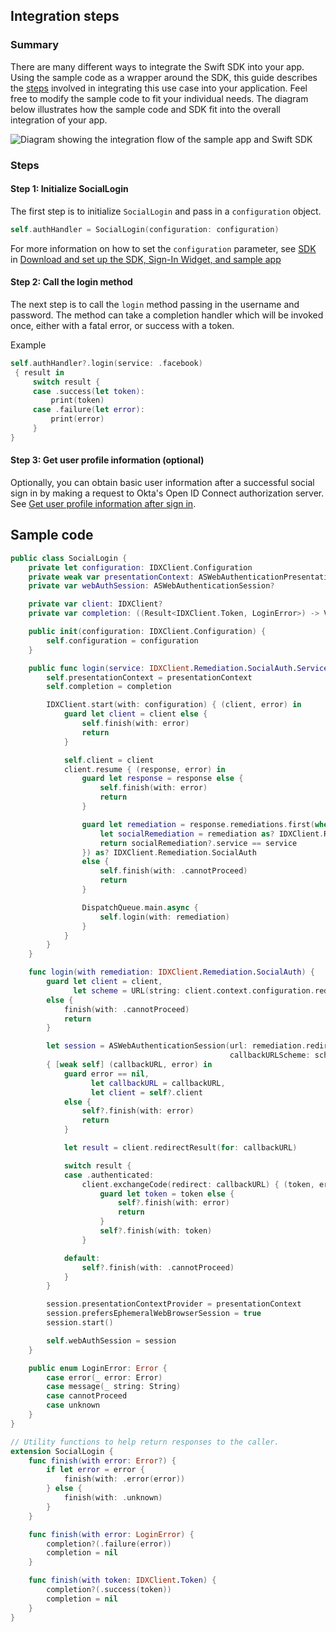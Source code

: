 ## Integration steps

### Summary

There are many different ways to integrate the Swift SDK into your app. Using
the sample code as a wrapper around the SDK, this guide describes the [steps](#steps)
involved in integrating this use case into your application. Feel free to modify
the sample code to fit your individual needs. The diagram below illustrates
how the sample code and SDK fit into the overall integration of your app.

<div class="common-image-format">

 ![Diagram showing the integration flow of the sample app and Swift SDK](/img/oie-embedded-sdk/oie-embedded-sdk-swift-sample-code-overview.png
 "Swift sample and sdk diagram")

</div>

### Steps

#### Step 1: Initialize SocialLogin

The first step is to initialize `SocialLogin` and pass in a
`configuration` object.

 ```swift
self.authHandler = SocialLogin(configuration: configuration)
```

For more information on how to set the `configuration` parameter, see
[SDK](/docs/guides/oie-embedded-common-download-setup-app/ios/main/#sdk)
in
[Download and set up the SDK, Sign-In Widget, and sample app](/docs/guides/oie-embedded-common-download-setup-app/ios/main)


#### Step 2: Call the login method

The next step is to call the `login` method passing in the username
and password. The method can take a completion handler which
will be invoked once, either with a fatal error, or success
with a token.

Example

```swift
self.authHandler?.login(service: .facebook)
 { result in
     switch result {
     case .success(let token):
         print(token)
     case .failure(let error):
         print(error)
     }
}
```

#### Step 3: Get user profile information (optional)

Optionally, you can obtain basic user information after a successful social
sign in by making a request to Okta's Open ID Connect authorization server. See
[Get user profile information after sign in](/docs/guides/oie-embedded-sdk-alternate-flows/ios/main/#get-user-profile-information-after-sign-in).

## Sample code

```swift
public class SocialLogin {
    private let configuration: IDXClient.Configuration
    private weak var presentationContext: ASWebAuthenticationPresentationContextProviding?
    private var webAuthSession: ASWebAuthenticationSession?

    private var client: IDXClient?
    private var completion: ((Result<IDXClient.Token, LoginError>) -> Void)?

    public init(configuration: IDXClient.Configuration) {
        self.configuration = configuration
    }

    public func login(service: IDXClient.Remediation.SocialAuth.Service, from presentationContext: ASWebAuthenticationPresentationContextProviding? = nil, completion: @escaping (Result<IDXClient.Token, LoginError>) -> Void) {
        self.presentationContext = presentationContext
        self.completion = completion

        IDXClient.start(with: configuration) { (client, error) in
            guard let client = client else {
                self.finish(with: error)
                return
            }

            self.client = client
            client.resume { (response, error) in
                guard let response = response else {
                    self.finish(with: error)
                    return
                }

                guard let remediation = response.remediations.first(where: { remediation in
                    let socialRemediation = remediation as? IDXClient.Remediation.SocialAuth
                    return socialRemediation?.service == service
                }) as? IDXClient.Remediation.SocialAuth
                else {
                    self.finish(with: .cannotProceed)
                    return
                }

                DispatchQueue.main.async {
                    self.login(with: remediation)
                }
            }
        }
    }

    func login(with remediation: IDXClient.Remediation.SocialAuth) {
        guard let client = client,
              let scheme = URL(string: client.context.configuration.redirectUri)?.scheme
        else {
            finish(with: .cannotProceed)
            return
        }

        let session = ASWebAuthenticationSession(url: remediation.redirectUrl,
                                                 callbackURLScheme: scheme)
        { [weak self] (callbackURL, error) in
            guard error == nil,
                  let callbackURL = callbackURL,
                  let client = self?.client
            else {
                self?.finish(with: error)
                return
            }

            let result = client.redirectResult(for: callbackURL)

            switch result {
            case .authenticated:
                client.exchangeCode(redirect: callbackURL) { (token, error) in
                    guard let token = token else {
                        self?.finish(with: error)
                        return
                    }
                    self?.finish(with: token)
                }

            default:
                self?.finish(with: .cannotProceed)
            }
        }

        session.presentationContextProvider = presentationContext
        session.prefersEphemeralWebBrowserSession = true
        session.start()

        self.webAuthSession = session
    }

    public enum LoginError: Error {
        case error(_ error: Error)
        case message(_ string: String)
        case cannotProceed
        case unknown
    }
}

// Utility functions to help return responses to the caller.
extension SocialLogin {
    func finish(with error: Error?) {
        if let error = error {
            finish(with: .error(error))
        } else {
            finish(with: .unknown)
        }
    }

    func finish(with error: LoginError) {
        completion?(.failure(error))
        completion = nil
    }

    func finish(with token: IDXClient.Token) {
        completion?(.success(token))
        completion = nil
    }
}
```
